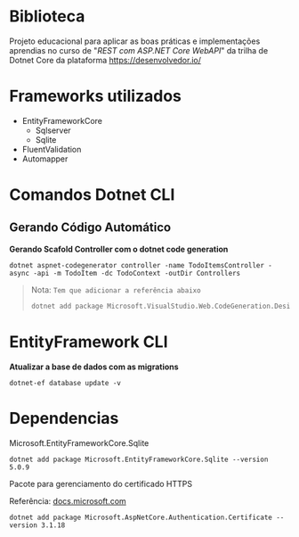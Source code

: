 # Biblioteca
Projeto educacional para aplicar as boas práticas e implementações aprendias no curso de "*REST com ASP.NET Core WebAPI*" da trilha de Dotnet Core da plataforma https://desenvolvedor.io/

# Frameworks utilizados
* EntityFrameworkCore
    - Sqlserver
    - Sqlite
* FluentValidation
* Automapper


# Comandos Dotnet CLI
## Gerando Código Automático
**Gerando Scafold Controller com o dotnet code generation**
```
dotnet aspnet-codegenerator controller -name TodoItemsController -async -api -m TodoItem -dc TodoContext -outDir Controllers
```

> Nota: `Tem que adicionar a referência abaixo`
>
>```sh
>dotnet add package Microsoft.VisualStudio.Web.CodeGeneration.Design
>```

# EntityFramework CLI
**Atualizar a base de dados com as migrations**
```
dotnet-ef database update -v
```

# Dependencias
Microsoft.EntityFrameworkCore.Sqlite
```
dotnet add package Microsoft.EntityFrameworkCore.Sqlite --version 5.0.9
```

Pacote para gerenciamento do certificado HTTPS

Referência: [docs.microsoft.com](https://docs.microsoft.com/pt-br/aspnet/core/security/authentication/certauth?view=aspnetcore-3.1)

```
dotnet add package Microsoft.AspNetCore.Authentication.Certificate --version 3.1.18
```